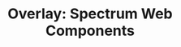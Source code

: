 ---
layout: examples.njk
title: 'Overlay: Spectrum Web Components'
displayName: Overlay
componentName: overlay
componentHeading: overlay
tags:
  - component-examples
---